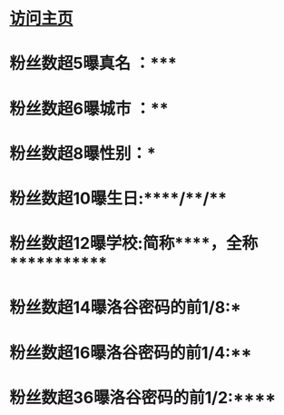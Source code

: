 # [访问主页](https://www.luogu.com.cn/user/685826)

# 粉丝数超5曝真名 ：***

# 粉丝数超6曝城市 ：**

# 粉丝数超8曝性别：*

# 粉丝数超10曝生日:****/\*\*/\*\*

# 粉丝数超12曝学校:简称****，全称***********

# 粉丝数超14曝洛谷密码的前1/8:*

# 粉丝数超16曝洛谷密码的前1/4:**

# 粉丝数超36曝洛谷密码的前1/2:****
